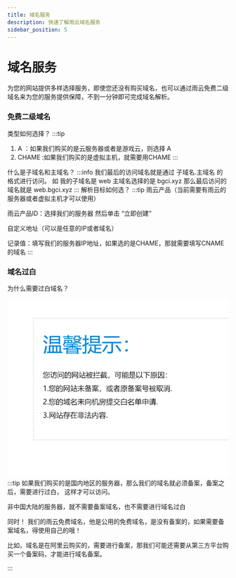 ```yaml
---
title: 域名服务
description: 快速了解雨云域名服务
sidebar_position: 5
---
```


# 域名服务

为您的网站提供多样选择服务，即使您还没有购买域名，也可以通过雨云免费二级域名来为您的服务提供保障，不到一分钟即可完成域名解析。



### 免费二级域名

类型如何选择？
:::tip
1. A ：如果我们购买的是云服务器或者是游戏云，则选择 A
2. CHAME :如果我们购买的是虚拟主机，就需要用CHAME
:::

什么是子域名和主域名？
:::info
我们最后的访问域名就是通过 子域名.主域名 的格式进行访问。
如 我的子域名是 web 主域名选择的是 bgci.xyz 
 那么最后访问的域名就是 web.bgci.xyz
:::
解析目标如何选？
:::tip
雨云产品（当前需要有雨云的服务器或者虚拟主机才可以使用）
 
  雨云产品ID：选择我们的服务器  然后单击 “立即创建”

自定义地址（可以是任意的IP或者域名）
 
  记录值：填写我们的服务器IP地址，如果选的是CHAME，那就需要填写CNAME的域名
:::


### 域名过白

为什么需要过白域名？

![域名备案@50](putonrecords.jpg)
:::tip
如果我们购买的是国内地区的服务器，那么我们的域名就必须备案，备案之后，需要进行过白，
这样才可以访问。

非中国大陆的服务器，就不需要备案域名，也不需要进行域名过白

同时！ 我们的雨云免费域名，他是公用的免费域名，是没有备案的，如果需要备案域名，得使用自己的哦！

比如，域名是在阿里云购买的，需要进行备案，那我们可能还需要从第三方平台购买一个备案码，才能进行域名备案。

:::



